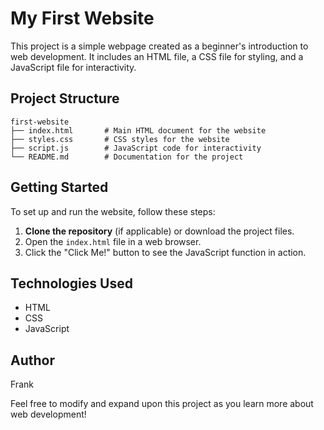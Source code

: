 # My First Website

This project is a simple webpage created as a beginner's introduction to web development. It includes an HTML file, a CSS file for styling, and a JavaScript file for interactivity.

## Project Structure

```
first-website
├── index.html       # Main HTML document for the website
├── styles.css       # CSS styles for the website
├── script.js        # JavaScript code for interactivity
└── README.md        # Documentation for the project
```

## Getting Started

To set up and run the website, follow these steps:

1. **Clone the repository** (if applicable) or download the project files.
2. Open the `index.html` file in a web browser.
3. Click the "Click Me!" button to see the JavaScript function in action.

## Technologies Used

- HTML
- CSS
- JavaScript

## Author

Frank

Feel free to modify and expand upon this project as you learn more about web development!